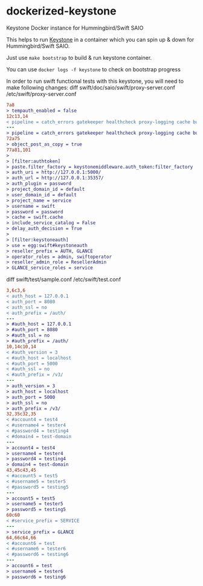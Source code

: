 # dockerized-keystone
Keystone Docker instance for Hummingbird/Swift SAIO

This helps to run [Keystone](https://github.com/openstack/keystone) in a container which you can spin up & down for Hummingbird/Swift SAIO.

Just use `make bootstrap` to build & run keystone container.

You can use `docker logs -f keystone` to check on bootstrap progress


In order to run swift functional tests with this keystone, you will need to make following changes:
diff swift/doc/saio/swift/proxy-server.conf /etc/swift/proxy-server.conf
```diff swift/doc/saio/swift/proxy-server.conf /etc/swift/proxy-server.conf
7a8
> tempauth_enabled = false
12c13,14
< pipeline = catch_errors gatekeeper healthcheck proxy-logging cache bulk tempurl ratelimit crossdomain container_sync tempauth staticweb copy container-quotas account-quotas slo dlo versioned_writes proxy-logging proxy-server
---
> pipeline = catch_errors gatekeeper healthcheck proxy-logging cache bulk tempurl ratelimit crossdomain container_sync authtoken keystoneauth staticweb copy container-quotas account-quotas slo dlo versioned_writes proxy-logging proxy-server
72a75
> object_post_as_copy = true
77a81,101
>
> [filter:authtoken]
> paste.filter_factory = keystonemiddleware.auth_token:filter_factory
> auth_uri = http://127.0.0.1:5000/
> auth_url = http://127.0.0.1:35357/
> auth_plugin = password
> project_domain_id = default
> user_domain_id = default
> project_name = service
> username = swift
> password = password
> cache = swift.cache
> include_service_catalog = False
> delay_auth_decision = True
>
> [filter:keystoneauth]
> use = egg:swift#keystoneauth
> reseller_prefix = AUTH, GLANCE
> operator_roles = admin, swiftoperator
> reseller_admin_role = ResellerAdmin
> GLANCE_service_roles = service
```
diff swift/test/sample.conf /etc/swift/test.conf
```diff swift/test/sample.conf /etc/swift/test.conf
3,6c3,6
< auth_host = 127.0.0.1
< auth_port = 8080
< auth_ssl = no
< auth_prefix = /auth/
---
> #auth_host = 127.0.0.1
> #auth_port = 8080
> #auth_ssl = no
> #auth_prefix = /auth/
10,14c10,14
< #auth_version = 3
< #auth_host = localhost
< #auth_port = 5000
< #auth_ssl = no
< #auth_prefix = /v3/
---
> auth_version = 3
> auth_host = localhost
> auth_port = 5000
> auth_ssl = no
> auth_prefix = /v3/
32,35c32,35
< #account4 = test4
< #username4 = tester4
< #password4 = testing4
< #domain4 = test-domain
---
> account4 = test4
> username4 = tester4
> password4 = testing4
> domain4 = test-domain
43,45c43,45
< #account5 = test5
< #username5 = tester5
< #password5 = testing5
---
> account5 = test5
> username5 = tester5
> password5 = testing5
60c60
< #service_prefix = SERVICE
---
> service_prefix = GLANCE
64,66c64,66
< #account6 = test
< #username6 = tester6
< #password6 = testing6
---
> account6 = test
> username6 = tester6
> password6 = testing6
```

